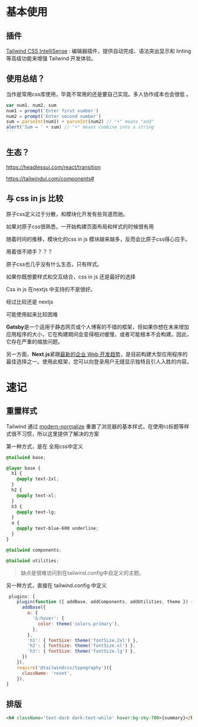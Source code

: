 # 基本使用

## 插件

[Tailwind CSS IntelliSense](https://marketplace.visualstudio.com/items?itemName=bradlc.vscode-tailwindcss) : 编辑器插件，提供自动完成、语法突出显示和 linting 等高级功能来增强 Tailwind 开发体验。

## 使用总结？

当作是常用css库使用，毕竟不常用的还是要自己实现。多人协作成本也会很低 。

``````js {1, 3-4} showLineNumbers
var num1, num2, sum
num1 = prompt('Enter first number')
num2 = prompt('Enter second number')
sum = parseInt(num1) + parseInt(num2) // "+" means "add"
alert('Sum = ' + sum) // "+" means combine into a string
```


``````

## 生态？

https://headlessui.com/react/transition

https://tailwindui.com/components# 

## 与 css in js 比较

原子css定义过于分散，和模块化开发有些背道而驰。

如果对原子css很熟悉，一开始构建页面布局和样式的时候很有用

随着时间的推移，模块化的css in js  模块越来越多，反而会比原子css得心应手。

用着很不顺手？？？

原子css也几乎没有什么生态，只有样式。

如果你既想要样式和交互结合，css in js 还是最好的选择

Css in js 在nextjs 中支持的不是很好。



经过比较还是 nextjs

可能使用起来比较困难

**Gatsby**是一个适用于静态网页或个人博客的不错的框架，但如果你想在未来增加应用程序的大小，它在构建期间会变得相对缓慢，或者可能根本不会构建。因此，它存在严重的缩放问题。

另一方面，**Next.js**紧跟[最新的企业 Web 开发趋势](https://radixweb.com/blog/enterprise-web-development-trends)，是目前构建大型应用程序的最佳选择之一。使用此框架，您可以向登录用户无缝显示独特且引人入胜的内容。



# 速记

## 重置样式

Tailwind 通过 [modern-normalize](https://github.com/sindresorhus/modern-normalize) 重置了浏览器的基本样式，在使用`h1`标题等样式很不习惯，所以这里提供了解决的方案

第一种方式，是在 全局css中定义

```css
@tailwind base;

@layer base {
  h1 {
    @apply text-2xl;
  }
  h2 {
    @apply text-xl;
  }
  h3 {
    @apply text-lg;
  }
  a {
    @apply text-blue-600 underline;
  }
}

@tailwind components;

@tailwind utilities;
```

> 缺点是很难访问到在tailwind.config中自定义的主题。

另一种方式，直接在 tailwind.config 中定义

```js
 plugins: [
    plugin(function ({ addBase, addComponents, addUtilities, theme }) {
      addBase({
        a: {
          '&:hover': {
            color: theme('colors.primary'),
          },
        },
        'h1': { fontSize: theme('fontSize.2xl') },
        'h2': { fontSize: theme('fontSize.xl') },
        'h3': { fontSize: theme('fontSize.lg') },
      })
    }),
    require('@tailwindcss/typography')({
      className: 'reset',
    }),
]
```



## 排版

```html
<h4 className='text-dark dark:text-while' hover:bg-sky-700>{summary}</h4>

```



